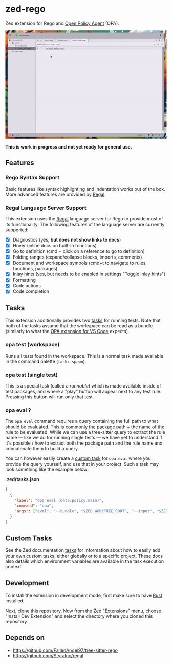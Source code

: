 # zed-rego

Zed extension for Rego and [Open Policy Agent](https://github.com/open-policy-agent/opa/) (OPA).

![usage of the extension](./docs/usage.gif)

**This is work in progress and not yet ready for general use.**

## Features

### Rego Syntax Support

Basic features like syntax highlighting and indentation works out of the box. More advanced features are provided by
[Regal](https://github.com/styrainc/regal).

### Regal Language Server Support

This extension uses the [Regal](https://github.com/styrainc/regal) language server for Rego to provide most of its
functionality. The following features of the language server are currently supported:

- [x] Diagnostics (yes, **but does not show links to docs**)
- [x] Hover (inline docs on built-in functions)
- [x] Go to definition (cmd + click on a reference to go to definition)
- [x] Folding ranges (expand/collapse blocks, imports, comments)
- [x] Document and workspace symbols (cmd+t to navigate to rules, functions, packages)
- [x] Inlay hints (yes, but needs to be enabled in settings "Toggle inlay hints")
- [x] Formatting
- [x] Code actions
- [x] Code completion

## Tasks

This extension additionally provides two [tasks](https://zed.dev/docs/tasks) for running tests. Note that both of the
tasks assume that the workspace can be read as a bundle (similarly to what the
[OPA extension for VS Code](https://marketplace.visualstudio.com/items?itemName=tsandall.opa) expects).

### opa test (workspace)

Runs all tests found in the workspace. This is a normal task made available in the command palette (`task: spawn`).

### opa test (single test)

This is a special task (called a _runnable_) which is made available inside of test packages, and
where a "play" button will appear next to any test rule. Pressing this button will run only that test.

### opa eval ?

The `opa eval` command requires a query containing the full path to what should be evaluated. This is commonly the
package path + the name of the rule to be evaluated. While we can use a tree-sitter query to extract the rule name —
like we do for running single tests — we have yet to understand if it's possible / how to extract both the package
path and the rule name and concatenate them to build a query.

You can however easily create a [custom task](#custom-tasks) for `opa eval` where you provide the query yourself, and
use that in your project. Such a task may look something like the example below:

**.zed/tasks.json**
```json
[
  {
    "label": "opa eval (data.policy.main)",
    "command": "opa",
    "args": ["eval", "--bundle", "$ZED_WORKTREE_ROOT", "--input", "$ZED_WORKTREE_ROOT/input.json", "data.policy.main"],
  }
]
```

## Custom Tasks

See the Zed documentation [tasks](https://zed.dev/docs/tasks) for information about how to easily add your own custom
tasks, either globally or to a specific project. These docs also details which environment variables are available in
the task execution context.

## Development

To install the extension in development mode, first make sure to have [Rust](https://www.rust-lang.org/tools/install) installed.

Next, clone this repository. Now from the Zed "Extensions" menu, choose "Install Dev Extension" and select the
directory where you cloned this repository.

## Depends on

- https://github.com/FallenAngel97/tree-sitter-rego
- https://github.com/StyraInc/regal
